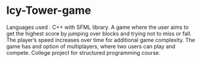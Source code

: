# Icy-Tower-game
Languages used : C++ with SFML library.
A game where the user aims to get the highest score by jumping over blocks and trying not to miss or fall. The player’s
speed increases over time for additional game complexity. The game has and option of multiplayers, where two users can 
play and compete.
College project for structured programming course.
